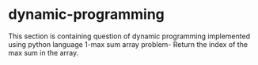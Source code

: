 # dynamic-programming
This section is containing question of dynamic programming implemented using python language
1-max sum array problem- Return the index of the max sum in the array.

